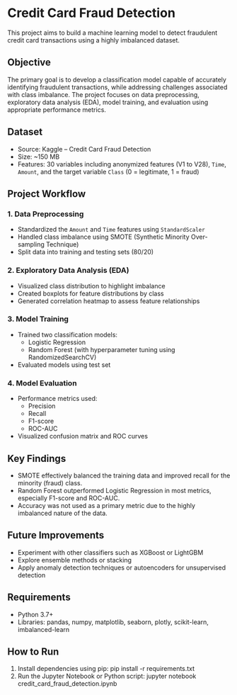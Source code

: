 # Credit Card Fraud Detection

This project aims to build a machine learning model to detect fraudulent credit card transactions using a highly imbalanced dataset.

## Objective

The primary goal is to develop a classification model capable of accurately identifying fraudulent transactions, while addressing challenges associated with class imbalance. The project focuses on data preprocessing, exploratory data analysis (EDA), model training, and evaluation using appropriate performance metrics.

## Dataset

- Source: Kaggle – Credit Card Fraud Detection
- Size: ~150 MB
- Features: 30 variables including anonymized features (V1 to V28), `Time`, `Amount`, and the target variable `Class` (0 = legitimate, 1 = fraud)

## Project Workflow

### 1. Data Preprocessing
- Standardized the `Amount` and `Time` features using `StandardScaler`
- Handled class imbalance using SMOTE (Synthetic Minority Over-sampling Technique)
- Split data into training and testing sets (80/20)

### 2. Exploratory Data Analysis (EDA)
- Visualized class distribution to highlight imbalance
- Created boxplots for feature distributions by class
- Generated correlation heatmap to assess feature relationships

### 3. Model Training
- Trained two classification models:
  - Logistic Regression
  - Random Forest (with hyperparameter tuning using RandomizedSearchCV)
- Evaluated models using test set

### 4. Model Evaluation
- Performance metrics used:
  - Precision
  - Recall
  - F1-score
  - ROC-AUC
- Visualized confusion matrix and ROC curves

## Key Findings

- SMOTE effectively balanced the training data and improved recall for the minority (fraud) class.
- Random Forest outperformed Logistic Regression in most metrics, especially F1-score and ROC-AUC.
- Accuracy was not used as a primary metric due to the highly imbalanced nature of the data.

## Future Improvements

- Experiment with other classifiers such as XGBoost or LightGBM
- Explore ensemble methods or stacking
- Apply anomaly detection techniques or autoencoders for unsupervised detection

## Requirements

- Python 3.7+
- Libraries: pandas, numpy, matplotlib, seaborn, plotly, scikit-learn, imbalanced-learn

## How to Run

1. Install dependencies using pip:
pip install -r requirements.txt
2. Run the Jupyter Notebook or Python script:
jupyter notebook credit_card_fraud_detection.ipynb